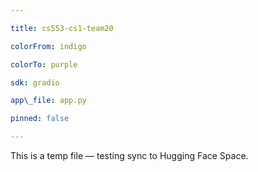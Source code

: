 ```yaml
---

title: cs553-cs1-team20

colorFrom: indigo

colorTo: purple

sdk: gradio

app\_file: app.py

pinned: false

---
```




This is a temp file — testing sync to Hugging Face Space.

